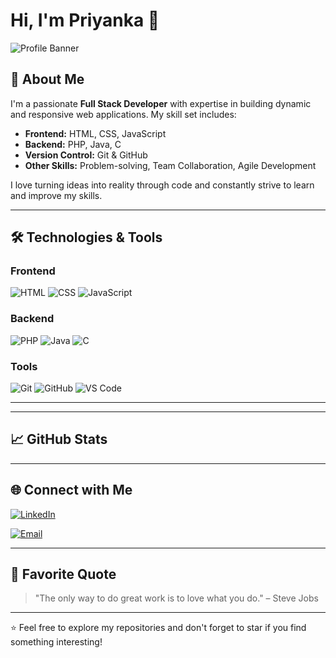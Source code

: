 # Hi, I'm Priyanka 👋
![Profile Banner](https://static.vecteezy.com/system/resources/thumbnails/004/525/039/small_2x/binary-code-background-abstract-technology-digital-binary-data-and-secure-data-concept-free-photo.jpg) <!-- Replace with your banner image -->

## 🚀 About Me
I'm a passionate **Full Stack Developer** with expertise in building dynamic and responsive web applications. My skill set includes:

- **Frontend:** HTML, CSS, JavaScript
- **Backend:** PHP, Java, C
- **Version Control:** Git & GitHub
- **Other Skills:** Problem-solving, Team Collaboration, Agile Development

I love turning ideas into reality through code and constantly strive to learn and improve my skills.

---

## 🛠️ Technologies & Tools

### Frontend
![HTML](https://img.shields.io/badge/HTML5-E34F26?style=for-the-badge&logo=html5&logoColor=white)
![CSS](https://img.shields.io/badge/CSS3-1572B6?style=for-the-badge&logo=css3&logoColor=white)
![JavaScript](https://img.shields.io/badge/JavaScript-F7DF1E?style=for-the-badge&logo=javascript&logoColor=black)

### Backend
![PHP](https://img.shields.io/badge/PHP-777BB4?style=for-the-badge&logo=php&logoColor=white)
![Java](https://img.shields.io/badge/Java-ED8B00?style=for-the-badge&logo=openjdk&logoColor=white)
![C](https://img.shields.io/badge/C-00599C?style=for-the-badge&logo=c&logoColor=white)

### Tools
![Git](https://img.shields.io/badge/Git-F05032?style=for-the-badge&logo=git&logoColor=white)
![GitHub](https://img.shields.io/badge/GitHub-100000?style=for-the-badge&logo=github&logoColor=white)
![VS Code](https://img.shields.io/badge/VS_Code-007ACC?style=for-the-badge&logo=visual-studio-code&logoColor=white)

---


---

## 📈 GitHub Stats


---

## 🌐 Connect with Me

[![LinkedIn](https://img.shields.io/badge/LinkedIn-0077B5?style=for-the-badge&logo=linkedin&logoColor=white)](https://www.linkedin.com/in/priyanka-gangawane-1a3158272/)

[![Email](https://img.shields.io/badge/Email-D14836?style=for-the-badge&logo=gmail&logoColor=white)](mailto:your-gangawanepriyanka412@gmail.com)

---

## 📜 Favorite Quote
> "The only way to do great work is to love what you do." – Steve Jobs

---

⭐️ Feel free to explore my repositories and don't forget to star if you find something interesting!
